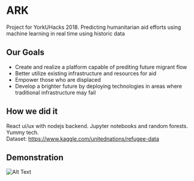 # ARK
Project for YorkUHacks 2018. Predicting humanitarian aid efforts using machine learning in real time using historic data

## Our Goals
- Create and realize a platform capable of prediting future migrant flow
- Better utilize existing infrastructure and resources for aid
- Empower those who are displaced
- Develop a brighter future by deploying technologies in areas where traditional infrastructure may fail

## How we did it
React ui/ux with nodejs backend. Jupyter notebooks and random forests. Yummy tech.
<br>Dataset: https://www.kaggle.com/unitednations/refugee-data

## Demonstration
![Alt Text](https://github.com/alexshi0000/YorkUHacks/blob/master/preview.gif)
